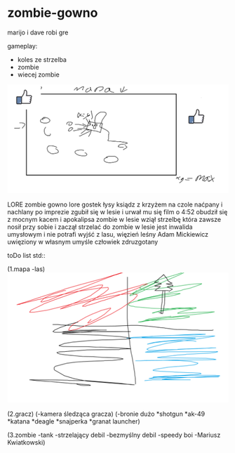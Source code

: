 # zombie-gowno
marijo i dave robi gre 

gameplay:
- koles ze strzelba
- zombie
- wiecej zombie

![konceptart2](https://github.com/xhomar/zombie-gowno/blob/main/gra_aconcepr_art.png?raw=true)


LORE
zombie gowno lore
gostek łysy ksiądz z krzyżem na czole naćpany i nachlany po imprezie zgubił się w lesie i urwał mu się film
o 4:52 obudził się z mocnym kacem i apokalipsa zombie w lesie
wziął strzelbę która zawsze nosił przy sobie i zaczął strzelać do zombie w lesie
jest inwalida umysłowym i nie potrafi wyjść z lasu, więzień leśny Adam Mickiewicz uwięziony w własnym umyśle człowiek zdruzgotany

toDo list std::

(1.mapa
-las)
![konceptart](https://github.com/xhomar/zombie-gowno/blob/main/mapa_concept_art.png?raw=true)


(2.gracz)
(-kamera śledząca gracza)
(-bronie dużo
*shotgun
*ak-49
*katana
*deagle
*snajperka
*granat launcher)



(3.zombie
-tank
-strzelający debil
-bezmyślny debil
-speedy boi
-Mariusz Kwiatkowski)
